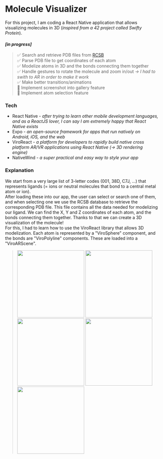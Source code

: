 # Molecule Visualizer
For this project, I am coding a React Native application that allows visualizing molecules in 3D (_inspired from a 42 project called Swifty Protein_).

#### _[in progress]_
>✅ Search and retrieve PDB files from [ RCSB ](https://www.rcsb.org/)  
✅ Parse PDB file to get coordinates of each atom  
✅ Modelize atoms in 3D and the bonds connecting them together  
✅ Handle gestures to rotate the molecule and zoom in/out _→ I had to swith to AR in order to make it work_  
✅ Make better transitions/animations  
🔲 Implement screenshot into gallery feature  
🔲 Implement atom selection feature  



### Tech
- React Native - _after trying to learn other mobile development languages, and as a ReactJS lover, I can say I am extremely happy that React Native exists_
- Expo - _an open-source framework for apps that run natively on Android, iOS, and the web_
- ViroReact - _a platform for developers to rapidly build native cross platform AR/VR applications using React Native (-> 3D rendering engine)_
- NativeWind - _a super practical and easy way to style your app_


### Explanation
We start from a very large list of 3-letter codes (001, 38D, C7J, ...) that represents ligands (= ions or neutral molecules that bond to a central metal atom or ion).  
After loading these into our app, the user can select or search one of them, and when selecting one we use the RCSB database to retrieve the corresponding PDB file. This file contains all the data needed for modelizing our ligand. We can find the X, Y and Z coordinates of each atom, and the bonds connecting them together. Thanks to that we can create a 3D visualization of the molecule!  
For this, I had to learn how to use the ViroReact library that allows 3D modelization. Each atom is represented by a "ViroSphere" component, and the bonds are "ViroPolyline" components. These are loaded into a "ViroARScene".
> <img src="https://github.com/marwa-kb/molecule-visualizer/assets/68017133/17d8e996-0ae3-4676-91da-93ca5979212f" width="220"/>  
> <img src="https://github.com/marwa-kb/molecule-visualizer/assets/68017133/8ca8aefd-d2cf-48a2-9215-ded77631257b" width="220"/>  
> <img src="https://github.com/marwa-kb/molecule-visualizer/assets/68017133/d5241a50-b818-499a-8a0a-0c65858c7151" width="220"/>  
> <img src="https://github.com/marwa-kb/molecule-visualizer/assets/68017133/569a6100-ac3f-49e0-bba0-88dfa5a71159" width="220"/>
> <img src="https://github.com/marwa-kb/molecule-visualizer/assets/68017133/0a105c8e-203f-4074-b6e9-098934488ddd" width="220"/>  
